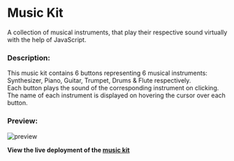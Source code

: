 # Music Kit
 A collection of musical instruments, that play their respective sound virtually with the help of JavaScript.

### Description:
This music kit contains 6 buttons representing 6 musical instruments: Synthesizer, Piano, Guitar, Trumpet, Drums & Flute respectively. <br>
Each button plays the sound of the corresponding instrument on clicking. <br> The name of each instrument is displayed on hovering the cursor over each button.<br>

### Preview:
![preview](https://user-images.githubusercontent.com/97869414/202568843-1b40051f-b68e-4b29-a12c-f47c7369c2b6.png)



**View the live deployment of the [music kit](https://chandramasaha.github.io/Music-Kit/)**
